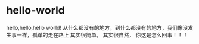 # hello-world
hello,hello,hello world!
从什么都没有的地方，到什么都没有的地方，我们像没发生事一样，孤单的走在路上
其实很简单，
其实很自然，
你这是怎么回事！！！